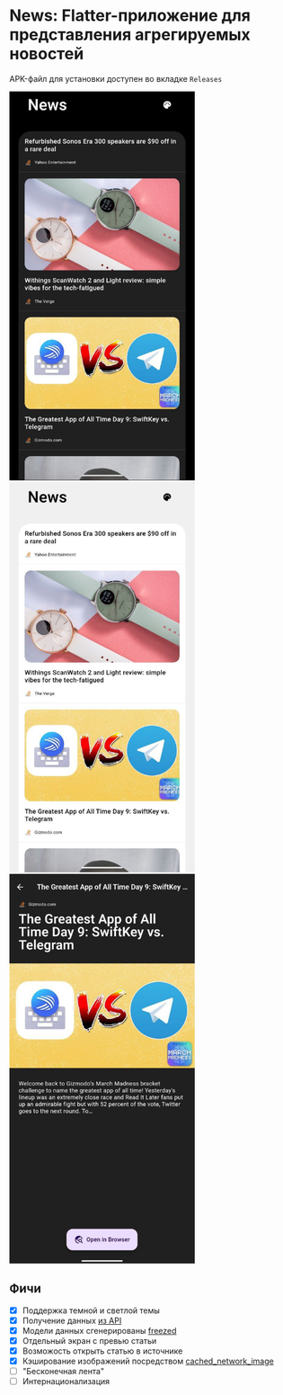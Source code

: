 # News: Flatter-приложение для представления агрегируемых новостей   
APK-файл для установки доступен во вкладке `Releases`

<p float="left">
  <img src="/preview/home_dark.jpg" width="330" />
  <img src="/preview/home_light.jpg" width="330" /> 
  <img src="/preview/preview_dark.jpg" width="330" />
</p>

## Фичи
- [x] Поддержка темной и светлой темы
- [x] Получение данных [из API](https://newsapi.org/)
- [x] Модели данных сгенерированы [freezed](https://pub.dev/packages/freezed)
- [x] Отдельный экран с превью статьи
- [x] Возможость открыть статью в источнике
- [x] Кэширование изображений посредством [cached_network_image](https://pub.dev/packages/cached_network_image)
- [ ] "Бесконечная лента"
- [ ] Интернационализация
